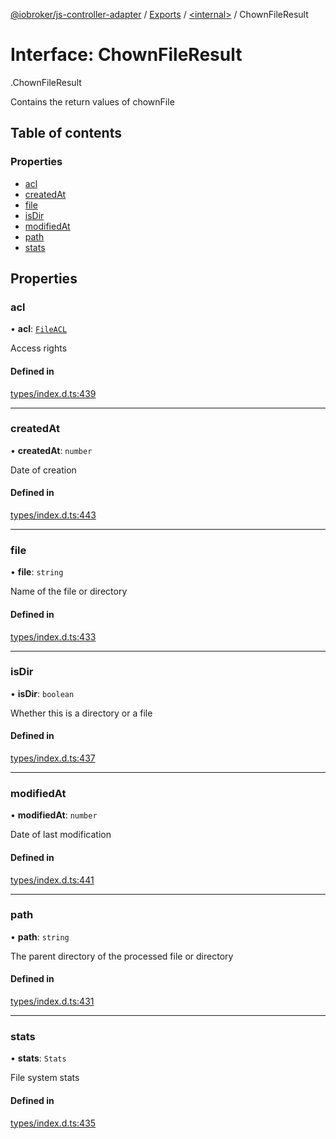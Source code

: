 [@iobroker/js-controller-adapter](../README.md) / [Exports](../modules.md) / [<internal\>](../modules/internal_.md) / ChownFileResult

# Interface: ChownFileResult

[<internal>](../modules/internal_.md).ChownFileResult

Contains the return values of chownFile

## Table of contents

### Properties

- [acl](internal_.ChownFileResult.md#acl)
- [createdAt](internal_.ChownFileResult.md#createdat)
- [file](internal_.ChownFileResult.md#file)
- [isDir](internal_.ChownFileResult.md#isdir)
- [modifiedAt](internal_.ChownFileResult.md#modifiedat)
- [path](internal_.ChownFileResult.md#path)
- [stats](internal_.ChownFileResult.md#stats)

## Properties

### acl

• **acl**: [`FileACL`](internal_.FileACL.md)

Access rights

#### Defined in

[types/index.d.ts:439](https://github.com/ioBroker/ioBroker.js-controller/blob/d87d529d/packages/types/index.d.ts#L439)

___

### createdAt

• **createdAt**: `number`

Date of creation

#### Defined in

[types/index.d.ts:443](https://github.com/ioBroker/ioBroker.js-controller/blob/d87d529d/packages/types/index.d.ts#L443)

___

### file

• **file**: `string`

Name of the file or directory

#### Defined in

[types/index.d.ts:433](https://github.com/ioBroker/ioBroker.js-controller/blob/d87d529d/packages/types/index.d.ts#L433)

___

### isDir

• **isDir**: `boolean`

Whether this is a directory or a file

#### Defined in

[types/index.d.ts:437](https://github.com/ioBroker/ioBroker.js-controller/blob/d87d529d/packages/types/index.d.ts#L437)

___

### modifiedAt

• **modifiedAt**: `number`

Date of last modification

#### Defined in

[types/index.d.ts:441](https://github.com/ioBroker/ioBroker.js-controller/blob/d87d529d/packages/types/index.d.ts#L441)

___

### path

• **path**: `string`

The parent directory of the processed file or directory

#### Defined in

[types/index.d.ts:431](https://github.com/ioBroker/ioBroker.js-controller/blob/d87d529d/packages/types/index.d.ts#L431)

___

### stats

• **stats**: `Stats`

File system stats

#### Defined in

[types/index.d.ts:435](https://github.com/ioBroker/ioBroker.js-controller/blob/d87d529d/packages/types/index.d.ts#L435)
